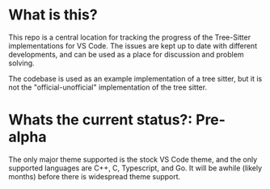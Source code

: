 # What is this?
This repo is a central location for tracking the progress of the Tree-Sitter implementations for VS Code. The issues are kept up to date with different developments, and can be used as a place for discussion and problem solving.

The codebase is used as an example implementation of a tree sitter, but it is not the "official-unofficial" implementation of the tree sitter.

# Whats the current status?: Pre-alpha
The only major theme supported is the stock VS Code theme, and the only supported languages are C++, C, Typescript, and Go. It will be awhile (likely months) before there is widespread theme support.

